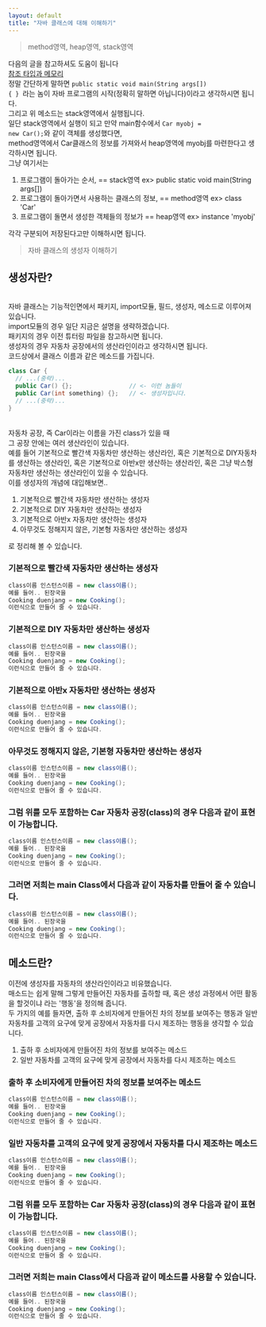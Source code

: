```yaml
---
layout: default
title: "자바 클래스에 대해 이해하기"
---
```


> method영역, heap영역, stack영역

다음의 글을 참고하셔도 도움이 됩니다
<br/>
<a href="http://programmer-seva.tistory.com/72">참조 타입과 메모리</a>
<br/>
정말 간단하게 말하면 <code>public static void main(String args[]) { } </code>라는 놈이 자바 프로그램의 시작(정확히 말하면 아닙니다)이라고 생각하시면 됩니다.
<br/>
그리고 위 메소드는 stack영역에서 실행됩니다.
<br/>
일단 stack영역에서 실행이 되고 만약 main함수에서 <code>Car myobj = new Car();</code>와 같이 객체를 생성했다면,
<br/>
method영역에서 Car클래스의 정보를 가져와서 heap영역에 myobj를 마련한다고 생각하시면 됩니다.
<br/>
그냥 여기서는 

1. 프로그램이 돌아가는 순서, == stack영역 ex> public static void main(String args[])
2. 프로그램이 돌아가면서 사용하는 클래스의 정보, == method영역 ex> class 'Car'
3. 프로그램이 돌면서 생성한 객체들의 정보가 == heap영역 ex> instance 'myobj'

각각 구분되어 저장된다고만 이해하시면 됩니다.

> 자바 클래스의 생성자 이해하기

## 생성자란?

<br/>
자바 클래스는 기능적인면에서 패키지, import모듈, 필드, 생성자, 메소드로 이루어져 있습니다.
<br/>
import모듈의 경우 일단 지금은 설명을 생략하겠습니다. 
<br/>
패키지의 경우 이전 튜터링 파일을 참고하시면 됩니다.
<br/>
생성자의 경우 자동차 공장에서의 생산라인이라고 생각하시면 됩니다.
<br/>
코드상에서 클래스 이름과 같은 메소드를 가집니다.

```java
class Car {
  // ...(중략)...
  public Car() {};                // <- 이런 놈들이
  public Car(int something) {};   // <- 생성자입니다.
  // ...(중략)...
}
```

<br/>
자동차 공장, 즉 Car이라는 이름을 가진 class가 있을 때 
<br/>
그 공장 안에는 여러 생산라인이 있습니다.
<br/>
예를 들어 기본적으로 빨간색 자동차만 생산하는 생산라인, 혹은 기본적으로 DIY자동차를 생산하는 생산라인, 혹은 기본적으로 아반x만 생산하는 생산라인, 혹은 그냥 박스형 자동차만 생산하는 생산라인이 있을 수 있습니다.
<br/>
이를 생성자의 개념에 대입해보면..

1. 기본적으로 빨간색 자동차만 생산하는 생성자
2. 기본적으로 DIY 자동차만 생산하는 생성자
3. 기본적으로 아반x 자동차만 생산하는 생성자
4. 아무것도 정해지지 않은, 기본형 자동차만 생산하는 생성자

로 정리해 볼 수 있습니다.

### 기본적으로 빨간색 자동차만 생산하는 생성자

```java
class이름 인스턴스이름 = new class이름();
예를 들어.. 된장국을
Cooking duenjang = new Cooking();
이런식으로 만들어 줄 수 있습니다.
```

### 기본적으로 DIY 자동차만 생산하는 생성자

```java
class이름 인스턴스이름 = new class이름();
예를 들어.. 된장국을
Cooking duenjang = new Cooking();
이런식으로 만들어 줄 수 있습니다.
```

### 기본적으로 아반x 자동차만 생산하는 생성자

```java
class이름 인스턴스이름 = new class이름();
예를 들어.. 된장국을
Cooking duenjang = new Cooking();
이런식으로 만들어 줄 수 있습니다.
```

### 아무것도 정해지지 않은, 기본형 자동차만 생산하는 생성자

```java
class이름 인스턴스이름 = new class이름();
예를 들어.. 된장국을
Cooking duenjang = new Cooking();
이런식으로 만들어 줄 수 있습니다.
```

### 그럼 위를 모두 포함하는 Car 자동차 공장(class)의 경우 다음과 같이 표현이 가능합니다.

```java
class이름 인스턴스이름 = new class이름();
예를 들어.. 된장국을
Cooking duenjang = new Cooking();
이런식으로 만들어 줄 수 있습니다.
```

### 그러면 저희는 main Class에서 다음과 같이 자동차를 만들어 줄 수 있습니다.

```java
class이름 인스턴스이름 = new class이름();
예를 들어.. 된장국을
Cooking duenjang = new Cooking();
이런식으로 만들어 줄 수 있습니다.
```

## 메소드란?

이전에 생성자를 자동차의 생산라인이라고 비유했습니다.
<br/>
매소드는 쉽게 말해 그렇게 만들어진 자동차를 출하할 때, 혹은 생성 과정에서 어떤 활동을 할것이냐 라는 '행동'을 정의해 줍니다.
<br/>
두 가지의 예를 들자면, 출하 후 소비자에게 만들어진 차의 정보를 보여주는 행동과 일반 자동차를 고객의 요구에 맞게 공장에서 자동차를 다시 제조하는 행동을 생각할 수 있습니다. 

1. 출하 후 소비자에게 만들어진 차의 정보를 보여주는 메소드
2. 일반 자동차를 고객의 요구에 맞게 공장에서 자동차를 다시 제조하는 메소드

### 출하 후 소비자에게 만들어진 차의 정보를 보여주는 메소드

```java
class이름 인스턴스이름 = new class이름();
예를 들어.. 된장국을
Cooking duenjang = new Cooking();
이런식으로 만들어 줄 수 있습니다.
```

### 일반 자동차를 고객의 요구에 맞게 공장에서 자동차를 다시 제조하는 메소드

```java
class이름 인스턴스이름 = new class이름();
예를 들어.. 된장국을
Cooking duenjang = new Cooking();
이런식으로 만들어 줄 수 있습니다.
```

### 그럼 위를 모두 포함하는 Car 자동차 공장(class)의 경우 다음과 같이 표현이 가능합니다.

```java
class이름 인스턴스이름 = new class이름();
예를 들어.. 된장국을
Cooking duenjang = new Cooking();
이런식으로 만들어 줄 수 있습니다.
```

### 그러면 저희는 main Class에서 다음과 같이 메소드를 사용할 수 있습니다.

```java
class이름 인스턴스이름 = new class이름();
예를 들어.. 된장국을
Cooking duenjang = new Cooking();
이런식으로 만들어 줄 수 있습니다.
```
